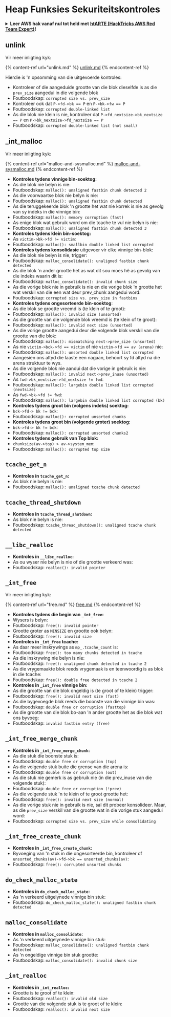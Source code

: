 # Heap Funksies Sekuriteitskontroles

<details>

<summary><strong>Leer AWS hak vanaf nul tot held met</strong> <a href="https://training.hacktricks.xyz/courses/arte"><strong>htARTE (HackTricks AWS Red Team Expert)</strong></a><strong>!</strong></summary>

Ander maniere om HackTricks te ondersteun:

* As jy wil sien dat jou **maatskappy geadverteer word in HackTricks** of **HackTricks aflaai in PDF-formaat** Kyk na die [**INSKRYWINGSPLANNE**](https://github.com/sponsors/carlospolop)!
* Kry die [**amptelike PEASS & HackTricks swag**](https://peass.creator-spring.com)
* Ontdek [**Die PEASS Familie**](https://opensea.io/collection/the-peass-family), ons versameling van eksklusiewe [**NFTs**](https://opensea.io/collection/the-peass-family)
* **Sluit aan by die** 💬 [**Discord groep**](https://discord.gg/hRep4RUj7f) of die [**telegram groep**](https://t.me/peass) of **volg** ons op **Twitter** 🐦 [**@hacktricks\_live**](https://twitter.com/hacktricks\_live)**.**
* **Deel jou haktruuks deur PRs in te dien by die** [**HackTricks**](https://github.com/carlospolop/hacktricks) en [**HackTricks Cloud**](https://github.com/carlospolop/hacktricks-cloud) github-opslag.

</details>

## unlink

Vir meer inligting kyk:

{% content-ref url="unlink.md" %}
[unlink.md](unlink.md)
{% endcontent-ref %}

Hierdie is 'n opsomming van die uitgevoerde kontroles:

* Kontroleer of die aangeduide grootte van die blok dieselfde is as die `prev_size` aangedui in die volgende blok
* Foutboodskap: `corrupted size vs. prev_size`
* Kontroleer ook dat `P->fd->bk == P` en `P->bk->fw == P`
* Foutboodskap: `corrupted double-linked list`
* As die blok nie klein is nie, kontroleer dat `P->fd_nextsize->bk_nextsize == P` en `P->bk_nextsize->fd_nextsize == P`
* Foutboodskap: `corrupted double-linked list (not small)`

## \_int\_malloc

Vir meer inligting kyk:

{% content-ref url="malloc-and-sysmalloc.md" %}
[malloc-and-sysmalloc.md](malloc-and-sysmalloc.md)
{% endcontent-ref %}

* **Kontroles tydens vinnige bin-soektog:**
* As die blok nie belyn is nie:
* Foutboodskap: `malloc(): unaligned fastbin chunk detected 2`
* As die voorwaartse blok nie belyn is nie:
* Foutboodskap: `malloc(): unaligned fastbin chunk detected`
* As die teruggekeerde blok 'n grootte het wat nie korrek is nie as gevolg van sy indeks in die vinnige bin:
* Foutboodskap: `malloc(): memory corruption (fast)`
* As enige blok wat gebruik word om die tcache te vul nie belyn is nie:
* Foutboodskap: `malloc(): unaligned fastbin chunk detected 3`
* **Kontroles tydens klein bin-soektog:**
* As `victim->bk->fd != victim`:
* Foutboodskap: `malloc(): smallbin double linked list corrupted`
* **Kontroles tydens konsolidasie** uitgevoer vir elke vinnige bin-blok:&#x20;
* As die blok nie belyn is nie, trigger:
* Foutboodskap: `malloc_consolidate(): unaligned fastbin chunk detected`
* As die blok 'n ander grootte het as wat dit sou moes hê as gevolg van die indeks waarin dit is:
* Foutboodskap: `malloc_consolidate(): invalid chunk size`
* As die vorige blok nie in gebruik is nie en die vorige blok 'n grootte het wat verskil van die een wat deur prev\_chunk aangedui word:
* Foutboodskap: `corrupted size vs. prev_size in fastbins`
* **Kontroles tydens ongesorteerde bin-soektog**:
* As die blok se grootte vreemd is (te klein of te groot):&#x20;
* Foutboodskap: `malloc(): invalid size (unsorted)`
* As die grootte van die volgende blok vreemd is (te klein of te groot):
* Foutboodskap: `malloc(): invalid next size (unsorted)`
* As die vorige grootte aangedui deur die volgende blok verskil van die grootte van die blok:
* Foutboodskap: `malloc(): mismatching next->prev_size (unsorted)`
* As nie `victim->bck->fd == victim` of nie `victim->fd == av (arena)` nie:
* Foutboodskap: `malloc(): unsorted double linked list corrupted`
* Aangesien ons altyd die laaste een nagaan, behoort sy fd altyd na die arena struktuur te wys.
* As die volgende blok nie aandui dat die vorige in gebruik is nie:
* Foutboodskap: `malloc(): invalid next->prev_inuse (unsorted)`
* As `fwd->bk_nextsize->fd_nextsize != fwd`:
* Foutboodskap: `malloc(): largebin double linked list corrupted (nextsize)`
* As `fwd->bk->fd != fwd`:
* Foutboodskap: `malloc(): largebin double linked list corrupted (bk)`
* **Kontroles tydens groot bin (volgens indeks) soektog:**
* `bck->fd-> bk != bck`:
* Foutboodskap: `malloc(): corrupted unsorted chunks`
* **Kontroles tydens groot bin (volgende groter) soektog:**
* `bck->fd-> bk != bck`:
* Foutboodskap: `malloc(): corrupted unsorted chunks2`
* **Kontroles tydens gebruik van Top blok:**
* `chunksize(av->top) > av->system_mem`:
* Foutboodskap: `malloc(): corrupted top size`

## `tcache_get_n`

* **Kontroles in `tcache_get_n`:**
* As blok nie belyn is nie:
* Foutboodskap: `malloc(): unaligned tcache chunk detected`

## `tcache_thread_shutdown`

* **Kontroles in `tcache_thread_shutdown`:**
* As blok nie belyn is nie:
* Foutboodskap: `tcache_thread_shutdown(): unaligned tcache chunk detected`

## `__libc_realloc`

* **Kontroles in `__libc_realloc`:**
* As ou wyser nie belyn is nie of die grootte verkeerd was:
* Foutboodskap: `realloc(): invalid pointer`

## `_int_free`

Vir meer inligting kyk:

{% content-ref url="free.md" %}
[free.md](free.md)
{% endcontent-ref %}

* **Kontroles tydens die begin van `_int_free`:**
* Wysers is belyn:
* Foutboodskap: `free(): invalid pointer`
* Grootte groter as `MINSIZE` en grootte ook belyn:
* Foutboodskap: `free(): invalid size`
* **Kontroles in `_int_free` tcache:**
* As daar meer inskrywings as `mp_.tcache_count` is:
* Foutboodskap: `free(): too many chunks detected in tcache`
* As die inskrywing nie belyn is nie:
* Foutboodskap: `free(): unaligned chunk detected in tcache 2`
* As die vrygemaakte blok reeds vrygemaak is en teenwoordig is as blok in die tcache:
* Foutboodskap: `free(): double free detected in tcache 2`
* **Kontroles in `_int_free` vinnige bin:**
* As die grootte van die blok ongeldig is (te groot of te klein) trigger:
* Foutboodskap: `free(): invalid next size (fast)`
* As die bygevoegde blok reeds die boonste van die vinnige bin was:
* Foutboodskap: `double free or corruption (fasttop)`
* As die grootte van die blok bo-aan 'n ander grootte het as die blok wat ons byvoeg:
* Foutboodskap: `invalid fastbin entry (free)`
## **`_int_free_merge_chunk`**

* **Kontroles in `_int_free_merge_chunk`:**
* As die stuk die boonste stuk is:
* Foutboodskap: `double free or corruption (top)`
* As die volgende stuk buite die grense van die arena is:
* Foutboodskap: `double free or corruption (out)`
* As die stuk nie gemerk is as gebruik nie (in die prev\_inuse van die volgende stuk):
* Foutboodskap: `double free or corruption (!prev)`
* As die volgende stuk 'n te klein of te groot grootte het:
* Foutboodskap: `free(): invalid next size (normal)`
* As die vorige stuk nie in gebruik is nie, sal dit probeer konsolideer. Maar, as die `prev_size` verskil van die grootte wat in die vorige stuk aangedui word:
* Foutboodskap: `corrupted size vs. prev_size while consolidating`

## **`_int_free_create_chunk`**

* **Kontroles in `_int_free_create_chunk`:**
* Byvoeging van 'n stuk in die ongesorteerde bin, kontroleer of `unsorted_chunks(av)->fd->bk == unsorted_chunks(av)`:
* Foutboodskap: `free(): corrupted unsorted chunks`

## `do_check_malloc_state`

* **Kontroles in `do_check_malloc_state`:**
* As 'n verkeerd uitgelynede vinnige bin stuk:
* Foutboodskap: `do_check_malloc_state(): unaligned fastbin chunk detected`

## `malloc_consolidate`

* **Kontroles in `malloc_consolidate`:**
* As 'n verkeerd uitgelynede vinnige bin stuk:
* Foutboodskap: `malloc_consolidate(): unaligned fastbin chunk detected`
* As 'n ongeldige vinnige bin stuk grootte:
* Foutboodskap: `malloc_consolidate(): invalid chunk size`

## `_int_realloc`

* **Kontroles in `_int_realloc`:**
* Grootte is te groot of te klein:
* Foutboodskap: `realloc(): invalid old size`
* Grootte van die volgende stuk is te groot of te klein:
* Foutboodskap: `realloc(): invalid next size`
